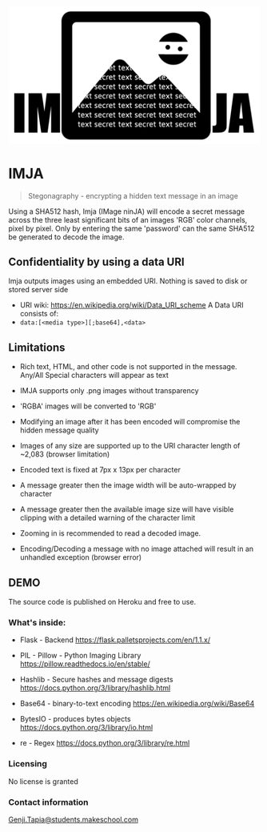 ![Logo of the project](https://github.com/Genji-MS/imja/blob/main/static/Imja.png)

# IMJA

> Stegonagraphy - encrypting a hidden text message in an image

Using a SHA512 hash, Imja (IMage ninJA) will encode a secret message across the three least significant bits of an images 'RGB' color channels, pixel by pixel. Only by entering the same 'password' can the same SHA512 be generated to decode the image.

## Confidentiality by using a data URI

Imja outputs images using an embedded URI. Nothing is saved to disk or stored server side

- URI wiki: https://en.wikipedia.org/wiki/Data_URI_scheme
A Data URI consists of:
- ```data:[<media type>][;base64],<data>```

## Limitations

- Rich text, HTML, and other code is not supported in the message. Any/All Special characters will appear as text

- IMJA supports only .png images without transparency
- 'RGBA' images will be converted to 'RGB'

- Modifying an image after it has been encoded will compromise the hidden message quality

- Images of any size are supported up to the URI character length of ~2,083 (browser limitation)

- Encoded text is fixed at 7px x 13px per character
- A message greater then the image width will be auto-wrapped by character
- A message greater then the available image size will have visible clipping with a detailed warning of the character limit
- Zooming in is recommended to read a decoded image.

- Encoding/Decoding a message with no image attached will result in an unhandled exception (browser error)

## DEMO

The source code is published on Heroku and free to use.



### What's inside:

- Flask - Backend
https://flask.palletsprojects.com/en/1.1.x/

- PIL - Pillow - Python Imaging Library
https://pillow.readthedocs.io/en/stable/

- Hashlib - Secure hashes and message digests
https://docs.python.org/3/library/hashlib.html

- Base64 - binary-to-text encoding
https://en.wikipedia.org/wiki/Base64

- BytesIO - produces bytes objects
https://docs.python.org/3/library/io.html

- re - Regex
https://docs.python.org/3/library/re.html

### Licensing

No license is granted

### Contact information

Genji.Tapia@students.makeschool.com